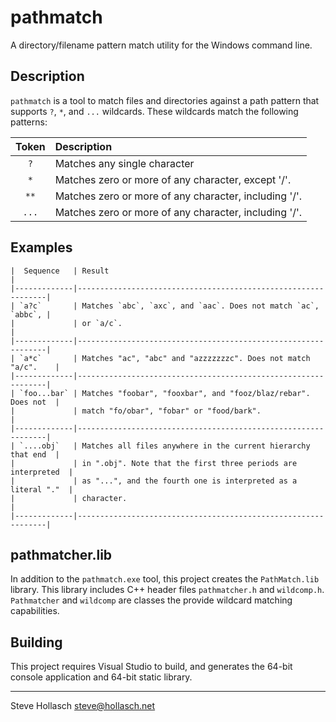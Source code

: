 pathmatch
================================================================================

A directory/filename pattern match utility for the Windows command line.


Description
---------------

`pathmatch` is a tool to match files and directories against a path pattern that
supports `?`, `*`, and `...` wildcards. These wildcards match the following
patterns:

| Token | Description
|:-----:|:---------------------------------------------------------
| `?`   | Matches any single character
| `*`   | Matches zero or more of any character, except '/'.
| `**`  | Matches zero or more of any character, including '/'.
| `...` | Matches zero or more of any character, including '/'.


Examples
-----------

    |  Sequence   | Result                                                        |
    |-------------|---------------------------------------------------------------|
    | `a?c`       | Matches `abc`, `axc`, and `aac`. Does not match `ac`, `abbc`, |
    |             | or `a/c`.                                                     |
    |-------------|---------------------------------------------------------------|
    | `a*c`       | Matches "ac", "abc" and "azzzzzzzc". Does not match "a/c".    |
    |-------------|---------------------------------------------------------------|
    | `foo...bar` | Matches "foobar", "fooxbar", and "fooz/blaz/rebar". Does not  |
    |             | match "fo/obar", "fobar" or "food/bark".                      |
    |-------------|---------------------------------------------------------------|
    | `....obj`   | Matches all files anywhere in the current hierarchy that end  |
    |             | in ".obj". Note that the first three periods are interpreted  |
    |             | as "...", and the fourth one is interpreted as a literal "."  |
    |             | character.                                                    |
    |-------------|---------------------------------------------------------------|


pathmatcher.lib
-------------------

In addition to the `pathmatch.exe` tool, this project creates the
`PathMatch.lib` library. This library includes C++ header files `pathmatcher.h`
and `wildcomp.h`. `Pathmatcher` and `wildcomp` are classes the provide wildcard
matching capabilities.


Building
-----------

This project requires Visual Studio to build, and generates the 64-bit console
application and 64-bit static library.


----
Steve Hollasch <steve@hollasch.net>
